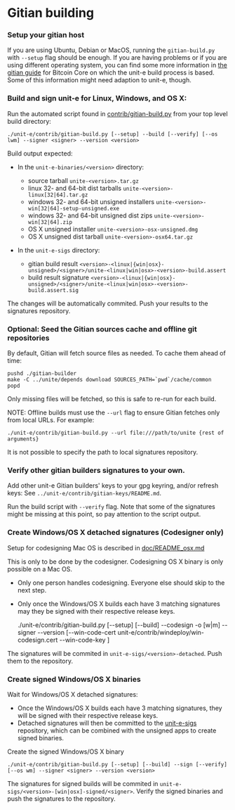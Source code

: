 Gitian building
================

### Setup your gitian host

If you are using Ubuntu, Debian or MacOS, running the `gitian-build.py` with
`--setup` flag should be enough. If you are having problems or if you are using
different operating system, you can find some more information in [the gitian
guide](https://github.com/bitcoin-core/docs/tree/master/gitian-building)
for Bitcoin Core on which the unit-e build process is based. Some of this
information might need adaption to unit-e, though.

### Build and sign unit-e for Linux, Windows, and OS X:

Run the automated script found in [contrib/gitian-build.py](/contrib/gitian-build.py) from your top level build directory:

	./unit-e/contrib/gitian-build.py [--setup] --build [--verify] [--os lwm] --signer <signer> --version <version>

Build output expected:

 - In the `unit-e-binaries/<version>` directory:
   * source tarball `unite-<version>.tar.gz`
   * linux 32- and 64-bit dist tarballs `unite-<version>-linux[32|64].tar.gz`
   * windows 32- and 64-bit unsigned installers `unite-<version>-win[32|64]-setup-unsigned.exe`
   * windows 32- and 64-bit unsigned dist zips `unite-<version>-win[32|64].zip`
   * OS X unsigned installer `unite-<version>-osx-unsigned.dmg`
   * OS X unsigned dist tarball `unite-<version>-osx64.tar.gz`

 - In the `unit-e-sigs` directory:
   * gitian build result `<version>-<linux|{win|osx}-unsigned>/<signer>/unite-<linux|win|osx>-<version>-build.assert`
   * build result signature `<version>-<linux|{win|osx}-unsigned>/<signer>/unite-<linux|win|osx>-<version>-build.assert.sig`

The changes will be automatically commited. Push your results to the signatures repository.

### Optional: Seed the Gitian sources cache and offline git repositories

By default, Gitian will fetch source files as needed. To cache them ahead of time:

    pushd ./gitian-builder
    make -C ../unite/depends download SOURCES_PATH=`pwd`/cache/common
    popd

Only missing files will be fetched, so this is safe to re-run for each build.

NOTE: Offline builds must use the `--url` flag to ensure Gitian fetches only from local URLs. For example:

    ./unit-e/contrib/gitian-build.py --url file:///path/to/unite {rest of arguments}

It is not possible to specify the path to local signatures repository.

### Verify other gitian builders signatures to your own.

Add other unit-e Gitian builders' keys to your gpg keyring, and/or refresh keys: See `../unit-e/contrib/gitian-keys/README.md`.

Run the build script with `--verify` flag. Note that some of the signatures might be missing at this point, so pay attention to the script output.

### Create Windows/OS X detached signatures (Codesigner only)

Setup for codesigning Mac OS is described in [doc/README_osx.md](/doc/README_osx.md)

This is only to be done by the codesigner. Codesigning OS X binary is only possible on a Mac OS.
- Only one person handles codesigning. Everyone else should skip to the next step.
- Only once the Windows/OS X builds each have 3 matching signatures may they be signed with their respective release keys.

	./unit-e/contrib/gitian-build.py [--setup] [--build] --codesign -o [w|m] --signer <signer> --version <version> [--win-code-cert unit-e/contrib/windeploy/win-codesign.cert --win-code-key <path to corresponding key>]

The signatures will be commited in `unit-e-sigs/<version>-detached`. Push them to the repository.

### Create signed Windows/OS X binaries

Wait for Windows/OS X detached signatures:
- Once the Windows/OS X builds each have 3 matching signatures, they will be signed with their respective release keys.
- Detached signatures will then be committed to the [unit-e-sigs](https://github.com/unite-core/unit-e-sigs) repository, which can be combined with the unsigned apps to create signed binaries.

Create the signed Windows/OS X binary

	./unit-e/contrib/gitian-build.py [--setup] [--build] --sign [--verify] [--os wm] --signer <signer> --version <version>

The signatures for signed builds will be commited in `unit-e-sigs/<version>-[win|osx]-signed/<signer>`. Verify the signed binaries and push the signatures to the repository.
